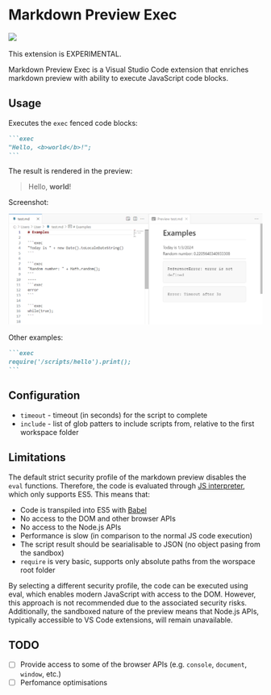 # Markdown Preview Exec

[![](https://vsmarketplacebadges.dev/version/alexandritesoftware.markdown-exec.png)](https://marketplace.visualstudio.com/items?itemName=alexandritesoftware.markdown-exec)

This extension is EXPERIMENTAL.

Markdown Preview Exec is a Visual Studio Code extension that enriches markdown preview with ability to execute JavaScript code blocks.

## Usage

Executes the `exec` fenced code blocks:

~~~markdown
```exec
"Hello, <b>world</b>!";
```
~~~

The result is rendered in the preview:

> Hello, **world**!

Screenshot:

![examples](docs/examples.png)

Other examples:

~~~markdown
```exec
require('/scripts/hello').print();
```
~~~

## Configuration

- `timeout` - timeout (in seconds) for the script to complete
- `include` - list of glob patters to include scripts from, relative to the first workspace folder

## Limitations

The default strict security profile of the markdown preview disables the `eval` functions. Therefore, the code is evaluated through [JS interpreter](<https://github.com/NeilFraser/JS-Interpreter>), which only supports ES5. This means that:

- Code is transpiled into ES5 with [Babel](<https://babeljs.io/>)
- No access to the DOM and other browser APIs
- No access to the Node.js APIs
- Performance is slow (in comparison to the normal JS code execution)
- The script result should be searialisable to JSON (no object pasing from the sandbox)
- `require` is very basic, supports only absolute paths from the worspace root folder

By selecting a different security profile, the code can be executed using eval, which enables modern JavaScript with access to the DOM. However, this approach is not recommended due to the associated security risks. Additionally, the sandboxed nature of the preview means that Node.js APIs, typically accessible to VS Code extensions, will remain unavailable.

## TODO

- [ ] Provide access to some of the browser APIs (e.g. `console`, `document`, `window`, etc.)
- [ ] Perfomance optimisations
